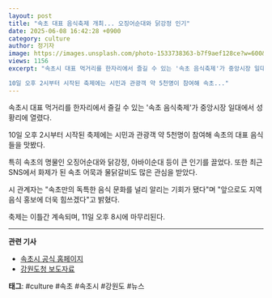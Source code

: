 ```yaml
---
layout: post
title: "속초 대표 음식축제 개최... 오징어순대와 닭강정 인기"
date: 2025-06-08 16:42:28 +0900
category: culture
author: 정기자
image: https://images.unsplash.com/photo-1533738363-b7f9aef128ce?w=600&h=300&fit=crop
views: 1156
excerpt: "속초시 대표 먹거리를 한자리에서 즐길 수 있는 '속초 음식축제'가 중앙시장 일대에서 성황리에 열렸다.

10일 오후 2시부터 시작된 축제에는 시민과 관광객 약 5천명이 참여해 속초..."
---
```


속초시 대표 먹거리를 한자리에서 즐길 수 있는 '속초 음식축제'가 중앙시장 일대에서 성황리에 열렸다.

10일 오후 2시부터 시작된 축제에는 시민과 관광객 약 5천명이 참여해 속초의 대표 음식들을 맛봤다.

특히 속초의 명물인 오징어순대와 닭강정, 아바이순대 등이 큰 인기를 끌었다. 또한 최근 SNS에서 화제가 된 속초 어묵과 물닭갈비도 많은 관심을 받았다.

시 관계자는 "속초만의 독특한 음식 문화를 널리 알리는 기회가 됐다"며 "앞으로도 지역 음식 홍보에 더욱 힘쓰겠다"고 밝혔다.

축제는 이틀간 계속되며, 11일 오후 8시에 마무리된다.

---

**관련 기사**
- [속초시 공식 홈페이지](https://www.sokcho.go.kr)
- [강원도청 보도자료](https://www.gangwon.go.kr)

**태그**: #culture #속초 #속초시 #강원도 #뉴스
